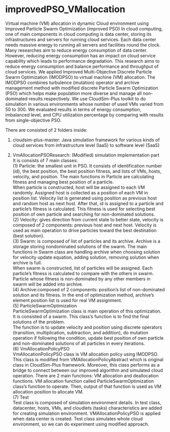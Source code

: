 # improvedPSO_VMallocation
Virtual machine (VM) allocation in dynamic Cloud environment using Improved Particle Swarm Optimization (improved PSO)
    In cloud computing, one of main components in cloud computing is data center, storing its infrastructures and servers for running cloud services. Each data center needs massive energy to running all servers and facilities round the clock. Many researches aim to reduce energy consumption of data center. However, reducing energy consumption has an impact on cloud service capability which leads to performance degradation. This research aims to reduce energy consumption and balance performance and throughput of cloud services. We applied Improved Multi-Objective Discrete Particle Swarm Optimization (IMODPSO) to virtual machine (VM) allocation. The IMODPSO combines turbulence (mutation) operator and archive management method with modified discrete Particle Swarm Optimization (PSO) which helps make population more diverse and manage all non-dominated results respectively. We use CloudSim-Plus toolkit to do simulation in various environments whose number of used VMs varied from 50 to 300. We evaluated results in terms of energy consumption, imbalanced level, and CPU utilization percentage by comparing with results from single-objective PSO. 

There are consisted of 2 folders inside:

1. cloudsim-plus-master: Java simulation framework for various kinds of cloud services from infrastructure level (IaaS) to software level (SaaS)

2. VmAllocationPSOResearch: (Modified) simulation implementation part<br />
It is consists of 7 main classes:<br />
(1) Particle: the smallest unit in PSO. It consists of identification number (id), the best position, the best position fitness, and lists of VMs, hosts, velocity, and position. The main functions in Particle are calculating fitness and managing best position of a particle. <br />
When particle is constructed, host will be assigned to each VM randomly. Assigned host is collected as a position of each VM in position list. Velocity list is generated using position as previous host and random host as next host. After that, id is assigned to a particle and particle’s fitness is calculated. This fitness is used for selecting best position of own particle and searching for non-dominated solutions. <br />
  (2) Velocity: gives direction from current state to better state, velocity is composed of 2 components: previous host and next host. Velocity is used as main operation to drive particles toward the best destination (best solution). <br />
  (3) Swarm: is composed of list of particles and its archive. Archive is a storage storing nondominated solutions of the swarm. The main functions in Swarm class are handling archive when choosing solution for velocity update equation, adding solution, removing solution when archive is full. <br />
 When swarm is constructed, list of particles will be assigned. Each particle’s fitness is calculated to compare with the others in swarm. Particle whose fitness is non-dominated by any other members in swarm will be added into archive. <br />
  (4) Archive:composed of 2 components: position’s list of non-dominated solution and its fitness. In the end of optimization method, archive’s element position list is used for real VM assignment. <br />
  (5) ParticleSwarmOptimization  <br />
ParticleSwarmOptimization class is main operation of this optimization. It is consisted of a swarm. This class’s function is to find the final solutions of the problem.  <br />
The function is to update velocity and position using discrete operators (transition, multiplication, subtraction, and addition), do mutation operation if following the condition, update best position of own particle and non-dominated solutions of all particles in every iterations. <br />
  (6) VmAllocationPolicyPSO <br />
VmAllocationPolicyPSO class is VM allocation policy using IMODPSO. This class is modified from VMAllocationPolicyAbstract which is original class in CloudSim-Plus framework. Moreover, this class performs as a bridge to connect between our improved algorithm and simulated cloud operation. There are 2 main functions: VM allocation and deallocation functions. VM allocation function called ParticleSwarmOptimization class’s function to operate. Then, output of that function is used as VM allocation position to allocate VM. <br /> 
  (7) Test <br />
Test class is composed of simulation environment details. In test class, datacenter, hosts, VMs, and cloudlets (tasks) characteristics are added for creating simulation environment. VMAllocationPolicyPSO is applied when data center is created. Test class simulates whole cloud environment, so we can do experiment using modified approach.

